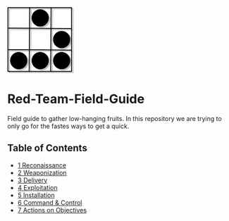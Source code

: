<p align="left">
  <img width="150" height="150" src="images/logo.png">
</p>

# Red-Team-Field-Guide

Field guide to gather low-hanging fruits. In this repository we are trying to only go for the fastes ways to get a quick.

## Table of Contents

- [1 Reconaissance](1-reconnaissance.md)
- [2 Weaponization](2-weaponization.md)
- [3 Delivery](3-delivery.md)
- [4 Exploitation](4-exploitation.md)
- [5 Installation](5-installation.md)
- [6 Command & Control](6-command-and-control.md)
- [7 Actions on Objectives](7-actions-on-objectives.md)
